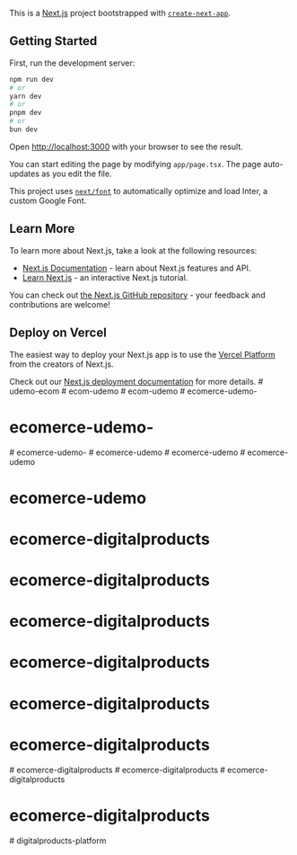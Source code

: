 This is a [Next.js](https://nextjs.org/) project bootstrapped with [`create-next-app`](https://github.com/vercel/next.js/tree/canary/packages/create-next-app).

## Getting Started

First, run the development server:

```bash
npm run dev
# or
yarn dev
# or
pnpm dev
# or
bun dev
```

Open [http://localhost:3000](http://localhost:3000) with your browser to see the result.

You can start editing the page by modifying `app/page.tsx`. The page auto-updates as you edit the file.

This project uses [`next/font`](https://nextjs.org/docs/basic-features/font-optimization) to automatically optimize and load Inter, a custom Google Font.

## Learn More

To learn more about Next.js, take a look at the following resources:

- [Next.js Documentation](https://nextjs.org/docs) - learn about Next.js features and API.
- [Learn Next.js](https://nextjs.org/learn) - an interactive Next.js tutorial.

You can check out [the Next.js GitHub repository](https://github.com/vercel/next.js/) - your feedback and contributions are welcome!

## Deploy on Vercel

The easiest way to deploy your Next.js app is to use the [Vercel Platform](https://vercel.com/new?utm_medium=default-template&filter=next.js&utm_source=create-next-app&utm_campaign=create-next-app-readme) from the creators of Next.js.

Check out our [Next.js deployment documentation](https://nextjs.org/docs/deployment) for more details.
#   u d e m o - e c o m  
 #   e c o m - u d e m o  
 #   e c o m - u d e m o  
 # ecomerce-udemo-
# ecomerce-udemo-
#   e c o m e r c e - u d e m o -  
 #   e c o m e r c e - u d e m o  
 #   e c o m e r c e - u d e m o  
 # ecomerce-udemo
# ecomerce-udemo
# ecomerce-digitalproducts
# ecomerce-digitalproducts
# ecomerce-digitalproducts
# ecomerce-digitalproducts
# ecomerce-digitalproducts
# ecomerce-digitalproducts
#   e c o m e r c e - d i g i t a l p r o d u c t s  
 #   e c o m e r c e - d i g i t a l p r o d u c t s  
 # ecomerce-digitalproducts
# ecomerce-digitalproducts
#   d i g i t a l p r o d u c t s - p l a t f o r m  
 